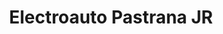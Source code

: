 ---
title: "Electroauto Pastrana JR"
url: /lecheria/electroauto-pastrana-jr/
shop: reparación de automóviles
---